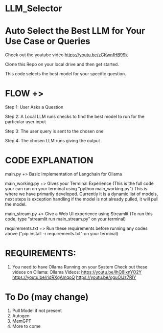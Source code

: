 # LLM_Selector
# Auto Select the Best LLM for Your Use Case or Queries
Check out the youtube video
https://youtu.be/zCKwnfHB99k

Clone this Repo on your local drive and then get started.

This code selects the best model for your specific question.

# FLOW +>

Step 1: User Asks a Question

Step 2: A Local LLM runs checks to find the best model to run for the particular user input

Step 3: The user query is sent to the chosen one

Step 4: The chosen LLM runs giving the output


# CODE EXPLANATION

main.py +> Basic Implementation of Langchain for Ollama

main_working.py +> Gives your Terminal Experience (This is the full code your can run on your terminal using "python main_working.py")
    This is where we have primarily developed.  Currently it is a dynamic list of models, next steps is exception handling if the model is not already pulled, it will pull the model.

main_stream.py +> Give a Web UI experience using Streamlit (To run this code, type "streamlit run main_stream.py" on your terminal)

requirements.txt +> Run these requirements before running any codes above ("pip install -r requirements.txt" on your terminal)


# REQUIREMENTS:

1. You need to have Ollama Running on your System
   Check out these videos on Ollama:
   Ollama Videos:
https://youtu.be/lhQ8ixnYO2Y
https://youtu.be/ridRXgAmqoQ
https://youtu.be/oguOlJz7RIY



# To Do (may change)

1. Pull Model if not present
2. Autogen
3. MemGPT
4. More to come
